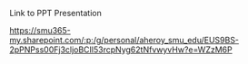 Link to PPT Presentation

https://smu365-my.sharepoint.com/:p:/g/personal/aheroy_smu_edu/EUS9BS-2pPNPss00Fj3cljoBCIl53rcpNyg62tNfvwyvHw?e=WZzM6P
